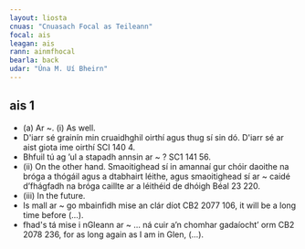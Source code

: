 ```yaml
---
layout: liosta
cnuas: "Cnuasach Focal as Teileann"
focal: ais
leagan: ais
rann: ainmfhocal
bearla: back
udar: "Úna M. Uí Bheirn"
---
```


## ais 1

* (a) Ar ~. (i) As well.
* D'iarr sé grainín min cruaidhghil oirthí agus
thug sí sin dó.  D'iarr sé ar aist giota ime
oirthí SCI 140 4.
* Bhfuil tú ag ’ul a stapadh annsin ar ~ ? SC1 141 56.
* (ii) On the other hand. Smaoitighead sí in
amannaí gur chóir daoithe na bróga a thógáil
agus a dtabhairt léithe, agus smaoitighead
sí ar ~ caidé d’fhágfadh na bróga caillte ar
a léithéid de dhóigh Béal 23 220.
* (iii) In the future.
* Is mall ar ~ go mbainfidh mise an clár díot
CB2 2077 106, it will be a long time
before (…).
* fhad's tá mise i nGleann ar ~ … ná
cuir a’n chomhar gadaíocht’ orm CB2 2078 236,
for as long again as I am in Glen, (…).
